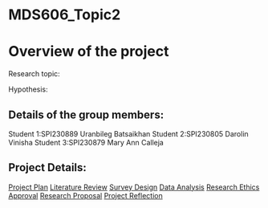 # MDS606_Topic2

# Overview of the project

Research topic:

Hypothesis:

## Details of the group members:
Student 1:SPI230889 Uranbileg Batsaikhan
Student 2:SPI230805 Darolin Vinisha
Student 3:SPI230879 Mary Ann Calleja

## Project Details:
[Project Plan](./ProjectDetails.md)
[Literature Review](./LiteratureReview.md)
[Survey Design](./SurveyDesign.md)
[Data Analysis](./DataAnalysis.md)
[Research Ethics Approval](./ResearchEthicsApproval.md)
[Research Proposal](./ResearchProposal.md)
[Project Reflection](./ProjectReflection.md)



